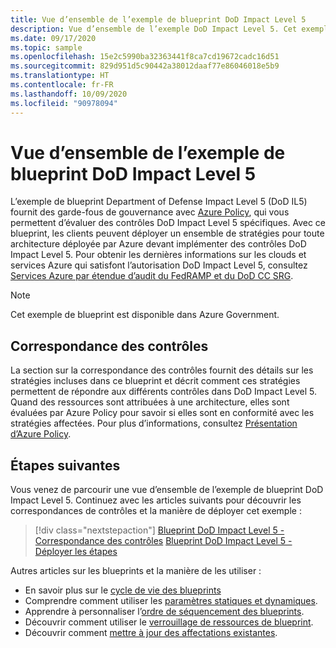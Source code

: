 ```yaml
---
title: Vue d’ensemble de l’exemple de blueprint DoD Impact Level 5
description: Vue d’ensemble de l’exemple DoD Impact Level 5. Cet exemple de blueprint permet aux clients d’évaluer des contrôles DoD Impact Level 5 spécifiques.
ms.date: 09/17/2020
ms.topic: sample
ms.openlocfilehash: 15e2c5990ba32363441f8ca7cd19672cadc16d51
ms.sourcegitcommit: 829d951d5c90442a38012daaf77e86046018e5b9
ms.translationtype: HT
ms.contentlocale: fr-FR
ms.lasthandoff: 10/09/2020
ms.locfileid: "90978094"
---
```

# <a name="overview-of-the-dod-impact-level-5-blueprint-sample"></a>Vue d’ensemble de l’exemple de blueprint DoD Impact Level 5

L’exemple de blueprint Department of Defense Impact Level 5 (DoD IL5) fournit des garde-fous de gouvernance avec [Azure Policy](../../../policy/overview.md), qui vous permettent d’évaluer des contrôles DoD Impact Level 5 spécifiques. Avec ce blueprint, les clients peuvent déployer un ensemble de stratégies pour toute architecture déployée par Azure devant implémenter des contrôles DoD Impact Level 5. Pour obtenir les dernières informations sur les clouds et services Azure qui satisfont l’autorisation DoD Impact Level 5, consultez [Services Azure par étendue d’audit du FedRAMP et du DoD CC SRG](../../../../azure-government/compliance/azure-services-in-fedramp-auditscope.md).

> [!NOTE]
> Cet exemple de blueprint est disponible dans Azure Government.

## <a name="control-mapping"></a>Correspondance des contrôles

La section sur la correspondance des contrôles fournit des détails sur les stratégies incluses dans ce blueprint et décrit comment ces stratégies permettent de répondre aux différents contrôles dans DoD Impact Level 5. Quand des ressources sont attribuées à une architecture, elles sont évaluées par Azure Policy pour savoir si elles sont en conformité avec les stratégies affectées. Pour plus d’informations, consultez [Présentation d’Azure Policy](../../../policy/overview.md).

## <a name="next-steps"></a>Étapes suivantes

Vous venez de parcourir une vue d’ensemble de l’exemple de blueprint DoD Impact Level 5. Continuez avec les articles suivants pour découvrir les correspondances de contrôles et la manière de déployer cet exemple :

> [!div class="nextstepaction"]
> [Blueprint DoD Impact Level 5 - Correspondance des contrôles](./control-mapping.md)
> [Blueprint DoD Impact Level 5 - Déployer les étapes](./deploy.md)

Autres articles sur les blueprints et la manière de les utiliser :

- En savoir plus sur le [cycle de vie des blueprints](../../concepts/lifecycle.md)
- Comprendre comment utiliser les [paramètres statiques et dynamiques](../../concepts/parameters.md).
- Apprendre à personnaliser l’[ordre de séquencement des blueprints](../../concepts/sequencing-order.md).
- Découvrir comment utiliser le [verrouillage de ressources de blueprint](../../concepts/resource-locking.md).
- Découvrir comment [mettre à jour des affectations existantes](../../how-to/update-existing-assignments.md).